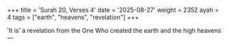 +++
title = 'Surah 20, Verses 4'
date = '2025-08-27'
weight = 2352
ayah = 4
tags = ["earth", "heavens", "revelation"]
+++

˹It is˺ a revelation from the One Who created the earth and the high heavens—